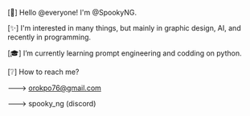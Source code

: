 [👋] Hello @everyone! I'm @SpookyNG.

[✨] I'm interested in many things, but mainly in graphic design, AI, and recently in programming.

[🎓] I’m currently learning prompt engineering and codding on python.

[❔] How to reach me?

---> orokpo76@gmail.com

---> spooky_ng (discord)


<!---
SpookyNG/SpookyNG is a ✨ special ✨ repository because its `README.md` (this file) appears on your GitHub profile.
You can click the Preview link to take a look at your changes.
--->
